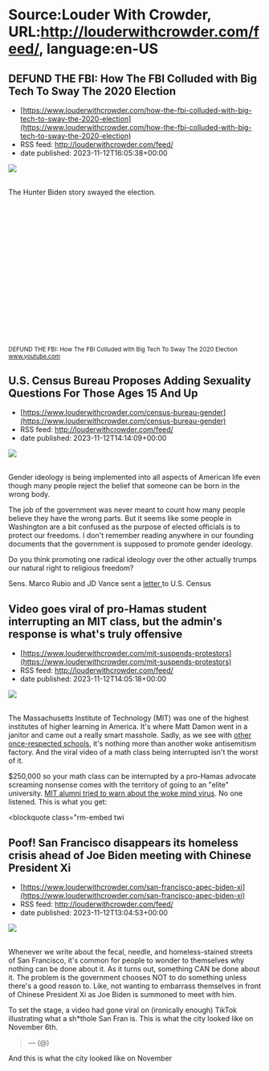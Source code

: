 # Source:Louder With Crowder, URL:http://louderwithcrowder.com/feed/, language:en-US

## DEFUND THE FBI: How The FBI Colluded with Big Tech To Sway The 2020 Election
 - [https://www.louderwithcrowder.com/how-the-fbi-colluded-with-big-tech-to-sway-the-2020-election](https://www.louderwithcrowder.com/how-the-fbi-colluded-with-big-tech-to-sway-the-2020-election)
 - RSS feed: http://louderwithcrowder.com/feed/
 - date published: 2023-11-12T16:05:38+00:00

<img src="https://www.louderwithcrowder.com/media-library/image.png?id=50456107&amp;width=1200&amp;height=600&amp;coordinates=0%2C0%2C0%2C92" /><br /><br /><p>The Hunter Biden story swayed the election. </p><p class="shortcode-media shortcode-media-youtube">
<span class="rm-shortcode" style="display: block; padding-top: 56.25%;"></span>
<small class="image-media media-caption">DEFUND THE FBI: How The FBI Colluded with Big Tech To Sway The 2020 Election</small>
<small class="image-media media-photo-credit">
<a href="https://www.youtube.com/watch?v=FW9Z99_LggA" target="_blank">www.youtube.com</a>
</small>
</p>

## U.S. Census Bureau Proposes Adding Sexuality Questions For Those Ages 15 And Up
 - [https://www.louderwithcrowder.com/census-bureau-gender](https://www.louderwithcrowder.com/census-bureau-gender)
 - RSS feed: http://louderwithcrowder.com/feed/
 - date published: 2023-11-12T14:14:09+00:00

<img src="https://www.louderwithcrowder.com/media-library/image.jpg?id=50455788&amp;width=1200&amp;height=600&amp;coordinates=0%2C40%2C0%2C40" /><br /><br /><p>Gender ideology is being implemented into all aspects of American life even though many people reject the belief that someone can be born in the wrong body.</p><p>The job of the government was never meant to count how many people believe they have the wrong parts. But it seems like some people in Washington are a bit confused as the purpose of elected officials is to protect our freedoms. I don't remember reading anywhere in our founding documents that the government is supposed to promote gender ideology. </p><p>Do you think promoting one radical ideology over the other actually trumps our natural right to religious freedom? </p><p>Sens. Marco Rubio and JD Vance sent a <a href="https://www.rubio.senate.gov/rubio-vance-criticize-u-s-census-bureau-for-pushing-gender-identity-question/" target="_blank">letter </a>to U.S. Census 

## Video goes viral of pro-Hamas student interrupting an MIT class, but the admin's response is what's truly offensive
 - [https://www.louderwithcrowder.com/mit-suspends-protestors](https://www.louderwithcrowder.com/mit-suspends-protestors)
 - RSS feed: http://louderwithcrowder.com/feed/
 - date published: 2023-11-12T14:05:18+00:00

<img src="https://www.louderwithcrowder.com/media-library/image.png?id=50455606&amp;width=1500&amp;height=2000&amp;coordinates=174%2C0%2C566%2C0" /><br /><br /><p>The Massachusetts Institute of Technology (MIT) was one of the highest institutes of higher learning in America. It's where Matt Damon went in a janitor and came out a really smart masshole. Sadly, as we see with <a href="https://www.louderwithcrowder.com/harbard-israel-hamas-protest" target="_blank">other once-respected schools</a>, it's nothing more than another woke antisemitism factory. And the viral video of a math class being interrupted isn't the worst of it.</p><p>$250,000 so your math class can be interrupted by a pro-Hamas advocate screaming nonsense comes with the territory of going to an "elite" university. <a href="https://www.louderwithcrowder.com/mit-woke-mentality" target="_blank">MIT alumni tried to warn about the woke mind virus</a>. No one listened. This is what you get:</p><blockquote class="rm-embed twi

## Poof! San Francisco disappears its homeless crisis ahead of Joe Biden meeting with Chinese President Xi
 - [https://www.louderwithcrowder.com/san-francisco-apec-biden-xi](https://www.louderwithcrowder.com/san-francisco-apec-biden-xi)
 - RSS feed: http://louderwithcrowder.com/feed/
 - date published: 2023-11-12T13:04:53+00:00

<img src="https://www.louderwithcrowder.com/media-library/image.png?id=50455431&amp;width=1200&amp;height=800&amp;coordinates=200%2C0%2C0%2C0" /><br /><br /><p>Whenever we write about the fecal, needle, and homeless-stained streets of San Francisco, it's common for people to wonder to themselves why nothing can be done about it. As it turns out, something CAN be done about it. The problem is the government chooses NOT to do something unless there's a good reason to. Like, not wanting to embarrass themselves in front of Chinese President Xi as Joe Biden is summoned to meet with him.</p><p>To set the stage, a video had gone viral on (ironically enough) TikTok illustrating what a sh*thole San Fran is. This is what the city looked like on November 6th.</p><blockquote class="rm-embed twitter-tweet">
<div style="margin: 1em 0;"></div> —  (@)
        <a href="https://twitter.com/TheChiefNerd/status/1721919804385194274"></a>
</blockquote>
<p>And this is what the city looked like on November 


